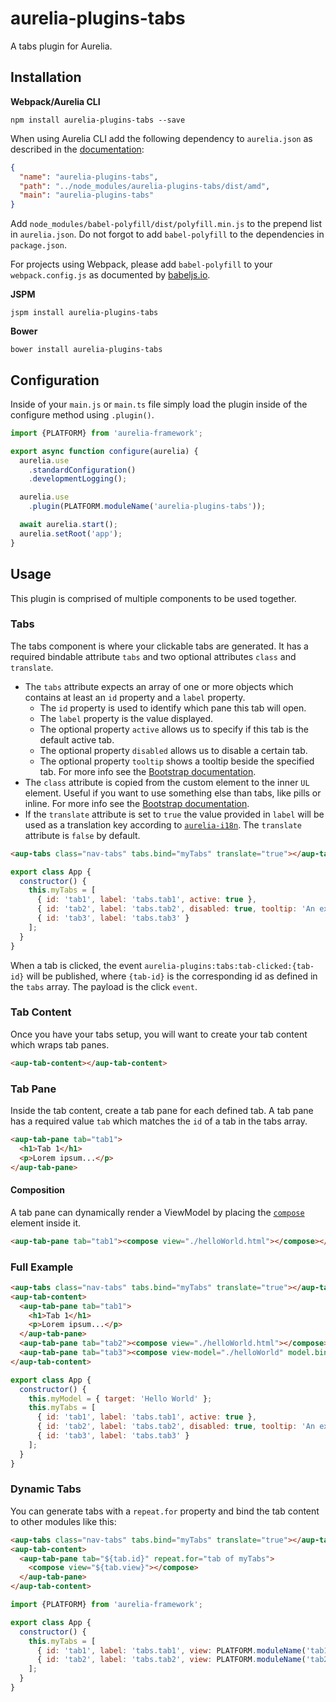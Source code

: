 # aurelia-plugins-tabs

A tabs plugin for Aurelia.

## Installation

**Webpack/Aurelia CLI**

```shell
npm install aurelia-plugins-tabs --save
```

When using Aurelia CLI add the following dependency to `aurelia.json` as described in the [documentation](http://aurelia.io/docs/build-systems/aurelia-cli#adding-client-libraries-to-your-project):

```json
{
  "name": "aurelia-plugins-tabs",
  "path": "../node_modules/aurelia-plugins-tabs/dist/amd",
  "main": "aurelia-plugins-tabs"
}
```

Add `node_modules/babel-polyfill/dist/polyfill.min.js` to the prepend list in `aurelia.json`. Do not forgot to add `babel-polyfill` to the dependencies in `package.json`.

For projects using Webpack, please add `babel-polyfill` to your `webpack.config.js` as documented by [babeljs.io](https://babeljs.io/docs/usage/polyfill/#usage-in-node--browserify--webpack).

**JSPM**

```shell
jspm install aurelia-plugins-tabs
```

**Bower**

```shell
bower install aurelia-plugins-tabs
```

## Configuration

Inside of your `main.js` or `main.ts` file simply load the plugin inside of the configure method using `.plugin()`.

```javascript
import {PLATFORM} from 'aurelia-framework';

export async function configure(aurelia) {
  aurelia.use
    .standardConfiguration()
    .developmentLogging();

  aurelia.use
    .plugin(PLATFORM.moduleName('aurelia-plugins-tabs'));

  await aurelia.start();
  aurelia.setRoot('app');
}
```

## Usage

This plugin is comprised of multiple components to be used together.

### Tabs

The tabs component is where your clickable tabs are generated. It has a required bindable attribute `tabs` and two optional attributes `class` and `translate`.

* The `tabs` attribute expects an array of one or more objects which contains at least an `id` property and a `label` property.
  * The `id` property is used to identify which pane this tab will open.
  * The `label` property is the value displayed.
  * The optional property `active` allows us to specify if this tab is the default active tab.
  * The optional property `disabled` allows us to disable a certain tab.
  * The optional property `tooltip` shows a tooltip beside the specified tab. For more info see the [Bootstrap documentation](https://getbootstrap.com/docs/4.1/components/tooltips/).
* The `class` attribute is copied from the custom element to the inner `UL` element. Useful if you want to use something else than tabs, like pills or inline. For more info see the [Bootstrap documentation](https://getbootstrap.com/docs/4.1/components/navs/).
* If the `translate` attribute is set to `true` the value provided in `label` will be used as a translation key according to [`aurelia-i18n`](http://aurelia.io/docs/plugins/i18n). The `translate` attribute is `false` by default.

```html
<aup-tabs class="nav-tabs" tabs.bind="myTabs" translate="true"></aup-tabs>
```

```javascript
export class App {
  constructor() {
    this.myTabs = [
      { id: 'tab1', label: 'tabs.tab1', active: true },
      { id: 'tab2', label: 'tabs.tab2', disabled: true, tooltip: 'An explanation why it\'s disabled!' },
      { id: 'tab3', label: 'tabs.tab3' }
    ];
  }
}
```

When a tab is clicked, the event `aurelia-plugins:tabs:tab-clicked:{tab-id}` will be published, where `{tab-id}` is the corresponding id as defined in the `tabs` array. The payload is the click `event`.

### Tab Content

Once you have your tabs setup, you will want to create your tab content which wraps tab panes.

```html
<aup-tab-content></aup-tab-content>
```

### Tab Pane

Inside the tab content, create a tab pane for each defined tab. A tab pane has a required value `tab` which matches the `id` of a tab in the tabs array.

```html
<aup-tab-pane tab="tab1">
  <h1>Tab 1</h1>
  <p>Lorem ipsum...</p>
</aup-tab-pane>
```

#### Composition

A tab pane can dynamically render a ViewModel by placing the [`compose`](http://aurelia.io/hub.html#/doc/article/aurelia/templating/latest/templating-basics/4) element inside it.

```html
<aup-tab-pane tab="tab1"><compose view="./helloWorld.html"></compose></aup-tab-pane>
```

### Full Example

```html
<aup-tabs class="nav-tabs" tabs.bind="myTabs" translate="true"></aup-tabs>
<aup-tab-content>
  <aup-tab-pane tab="tab1">
    <h1>Tab 1</h1>
    <p>Lorem ipsum...</p>
  </aup-tab-pane>
  <aup-tab-pane tab="tab2"><compose view="./helloWorld.html"></compose></aup-tab-pane>
  <aup-tab-pane tab="tab3"><compose view-model="./helloWorld" model.bind="myModel"></compose></aup-tab-pane>
</aup-tab-content>
```

```javascript
export class App {
  constructor() {
    this.myModel = { target: 'Hello World' };
    this.myTabs = [
      { id: 'tab1', label: 'tabs.tab1', active: true },
      { id: 'tab2', label: 'tabs.tab2', disabled: true, tooltip: 'An explanation why it\'s disabled!' },
      { id: 'tab3', label: 'tabs.tab3' }
    ];
  }
}
```

### Dynamic Tabs

You can generate tabs with a `repeat.for` property and bind the tab content to other modules like this:

```html
<aup-tabs class="nav-tabs" tabs.bind="myTabs" translate="true"></aup-tabs>
<aup-tab-content>
  <aup-tab-pane tab="${tab.id}" repeat.for="tab of myTabs">
    <compose view="${tab.view}"></compose>
  </aup-tab-pane>
</aup-tab-content>
```

```javascript
import {PLATFORM} from 'aurelia-framework';

export class App {
  constructor() {
    this.myTabs = [
      { id: 'tab1', label: 'tabs.tab1', view: PLATFORM.moduleName('tab1'), active: true },
      { id: 'tab2', label: 'tabs.tab2', view: PLATFORM.moduleName('tab2') }
    ];
  }
}
```